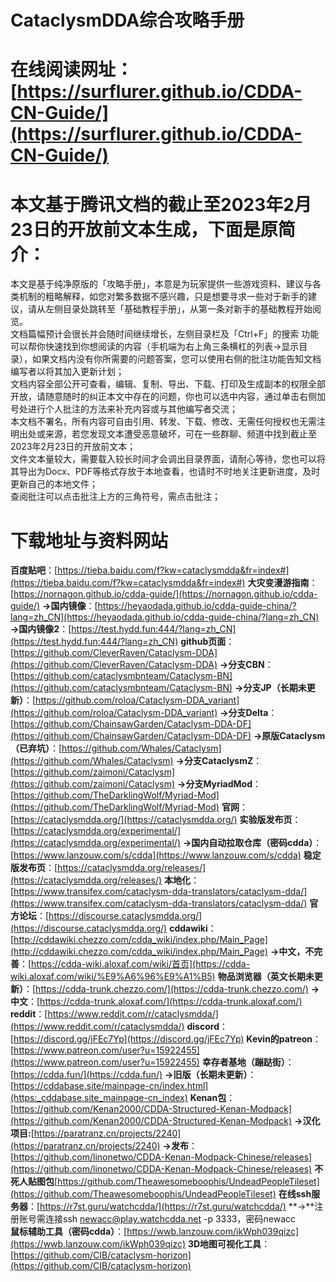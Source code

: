 
# CataclysmDDA综合攻略手册

# 在线阅读网址：[https://surflurer.github.io/CDDA-CN-Guide/](https://surflurer.github.io/CDDA-CN-Guide/)

# 本文基于腾讯文档的截止至2023年2月23日的开放前文本生成，下面是原简介：
本文是基于纯净原版的「攻略手册」，本意是为玩家提供一些游戏资料、建议与各类机制的粗略解释，如您对繁多数据不感兴趣，只是想要寻求一些对于新手的建议，请从左侧目录处跳转至「基础教程手册」，从第一条对新手的基础教程开始阅览。<br />文档篇幅预计会很长并会随时间继续增长，左侧目录栏及「Ctrl+F」的搜索 功能可以帮你快速找到你想阅读的内容（手机端为右上角三条横杠的列表->显示目录），如果文档内没有你所需要的问题答案，您可以使用右侧的批注功能告知文档编写者以将其加入更新计划；<br />文档内容全部公开可查看，编辑、复制、导出、下载、打印及生成副本的权限全部开放，请随意随时的纠正本文中存在的问题，你也可以选中内容，通过单击右侧加号处进行个人批注的方法来补充内容或与其他编写者交流；<br />本文档不署名，所有内容可自由引用、转发、下载、修改、无需任何授权也无需注明出处或来源，若您发现文本遭受恶意破坏，可在一些群聊、频道中找到截止至2023年2月23日的开放前文本；<br />文件文本量较大，需要载入较长时间才会调出目录界面，请耐心等待，您也可以将其导出为Docx、PDF等格式存放于本地查看，也请时不时地关注更新进度，及时更新自己的本地文件；<br />查阅批注可以点击批注上方的三角符号，需点击批注；

# 下载地址与资料网站
**百度贴吧**：[https://tieba.baidu.com/f?kw=cataclysmdda&fr=index#](https://tieba.baidu.com/f?kw=cataclysmdda&fr=index#)
**大灾变漫游指南**：[https://nornagon.github.io/cdda-guide/](https://nornagon.github.io/cdda-guide/)
**→国内镜像**：[https://heyaodada.github.io/cdda-guide-china/?lang=zh_CN](https://heyaodada.github.io/cdda-guide-china/?lang=zh_CN)
**→国内镜像2**：[https://test.hydd.fun:444/?lang=zh_CN](https://test.hydd.fun:444/?lang=zh_CN)
**github页面**：[https://github.com/CleverRaven/Cataclysm-DDA](https://github.com/CleverRaven/Cataclysm-DDA)
**→分支CBN**：[https://github.com/cataclysmbnteam/Cataclysm-BN](https://github.com/cataclysmbnteam/Cataclysm-BN)
**→分支JP（长期未更新）**：[https://github.com/roloa/Cataclysm-DDA_variant](https://github.com/roloa/Cataclysm-DDA_variant)
**→分支Delta**：[https://github.com/ChainsawGarden/Cataclysm-DDA-DF](https://github.com/ChainsawGarden/Cataclysm-DDA-DF)
**→原版Cataclysm（已弃坑）**：[https://github.com/Whales/Cataclysm](https://github.com/Whales/Cataclysm)
**→分支CataclysmZ**：[https://github.com/zaimoni/Cataclysm](https://github.com/zaimoni/Cataclysm)
**→分支MyriadMod**：[https://github.com/TheDarklingWolf/Myriad-Mod](https://github.com/TheDarklingWolf/Myriad-Mod)
**官网**：[https://cataclysmdda.org/](https://cataclysmdda.org/)
**实验版发布页**：[https://cataclysmdda.org/experimental/](https://cataclysmdda.org/experimental/)
**→国内自动拉取仓库（密码cdda）**：[https://www.lanzouw.com/s/cdda](https://www.lanzouw.com/s/cdda)
**稳定版发布页**：[https://cataclysmdda.org/releases/](https://cataclysmdda.org/releases/)
**本地化**：[https://www.transifex.com/cataclysm-dda-translators/cataclysm-dda/](https://www.transifex.com/cataclysm-dda-translators/cataclysm-dda/)
**官方论坛**：[https://discourse.cataclysmdda.org/](https://discourse.cataclysmdda.org/)
**cddawiki**：[http://cddawiki.chezzo.com/cdda_wiki/index.php/Main_Page](http://cddawiki.chezzo.com/cdda_wiki/index.php/Main_Page)
**→中文，不完善**：[https://cdda-wiki.aloxaf.com/wiki/首页](https://cdda-wiki.aloxaf.com/wiki/%E9%A6%96%E9%A1%B5)
**物品浏览器（英文长期未更新）**：[https://cdda-trunk.chezzo.com/](https://cdda-trunk.chezzo.com/)
**→中文**：[https://cdda-trunk.aloxaf.com/](https://cdda-trunk.aloxaf.com/)
**reddit**：[https://www.reddit.com/r/cataclysmdda/](https://www.reddit.com/r/cataclysmdda/)
**discord**：[https://discord.gg/jFEc7Yp](https://discord.gg/jFEc7Yp)
**Kevin的patreon**：[https://www.patreon.com/user?u=15922455](https://www.patreon.com/user?u=15922455)
**幸存者基地（蹦跶街）**：[https://cdda.fun/](https://cdda.fun/)
**→旧版（长期未更新）**：[https://cddabase.site/mainpage-cn/index.html](https:_cddabase.site_mainpage-cn_index)
**Kenan包**：[https://github.com/Kenan2000/CDDA-Structured-Kenan-Modpack](https://github.com/Kenan2000/CDDA-Structured-Kenan-Modpack)
**→汉化项目:**[https://paratranz.cn/projects/2240](https://paratranz.cn/projects/2240)
**→发布**：[https://github.com/linonetwo/CDDA-Kenan-Modpack-Chinese/releases](https://github.com/linonetwo/CDDA-Kenan-Modpack-Chinese/releases)
**不死人贴图包**[https://github.com/Theawesomeboophis/UndeadPeopleTileset](https://github.com/Theawesomeboophis/UndeadPeopleTileset)
**在线ssh服务器**：[https://r7st.guru/watchcdda/](https://r7st.guru/watchcdda/)
**→**注册账号需连接ssh [newacc@play.watchcdda.net](mailto:newacc@play.watchcdda.net) -p 3333，密码newacc<br />**鼠标辅助工具（密码cdda）**：[https://wwb.lanzouw.com/ikWph039qizc](https://wwb.lanzouw.com/ikWph039qizc)
**3D地图可视化工具**：[https://github.com/CIB/cataclysm-horizon](https://github.com/CIB/cataclysm-horizon)
